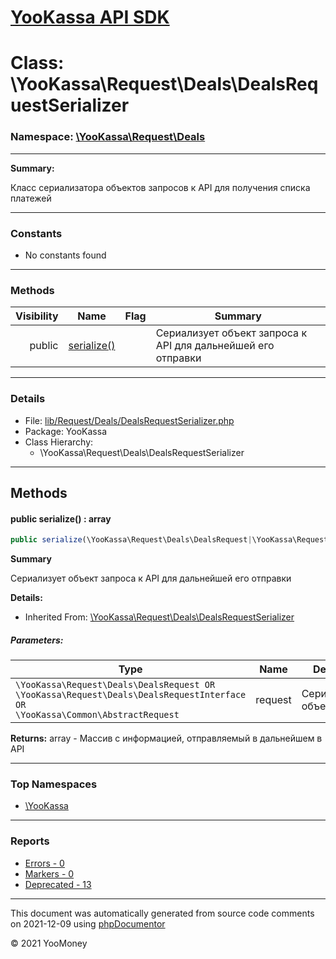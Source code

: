 # [YooKassa API SDK](../home.md)

# Class: \YooKassa\Request\Deals\DealsRequestSerializer
### Namespace: [\YooKassa\Request\Deals](../namespaces/yookassa-request-deals.md)
---
**Summary:**

Класс сериализатора объектов запросов к API для получения списка платежей


---
### Constants
* No constants found

---
### Methods
| Visibility | Name | Flag | Summary |
| ----------:| ---- | ---- | ------- |
| public | [serialize()](../classes/YooKassa-Request-Deals-DealsRequestSerializer.md#method_serialize) |  | Сериализует объект запроса к API для дальнейшей его отправки |

---
### Details
* File: [lib/Request/Deals/DealsRequestSerializer.php](../../lib/Request/Deals/DealsRequestSerializer.php)
* Package: YooKassa
* Class Hierarchy:
  * \YooKassa\Request\Deals\DealsRequestSerializer

---
## Methods
<a name="method_serialize" class="anchor"></a>
#### public serialize() : array

```php
public serialize(\YooKassa\Request\Deals\DealsRequest|\YooKassa\Request\Deals\DealsRequestInterface|\YooKassa\Common\AbstractRequest $request) : array
```

**Summary**

Сериализует объект запроса к API для дальнейшей его отправки

**Details:**
* Inherited From: [\YooKassa\Request\Deals\DealsRequestSerializer](../classes/YooKassa-Request-Deals-DealsRequestSerializer.md)

##### Parameters:
| Type | Name | Description |
| ---- | ---- | ----------- |
| <code lang="php">\YooKassa\Request\Deals\DealsRequest OR \YooKassa\Request\Deals\DealsRequestInterface OR \YooKassa\Common\AbstractRequest</code> | request  | Сериализуемый объект |

**Returns:** array - Массив с информацией, отправляемый в дальнейшем в API



---

### Top Namespaces

* [\YooKassa](../namespaces/yookassa.md)

---

### Reports
* [Errors - 0](../reports/errors.md)
* [Markers - 0](../reports/markers.md)
* [Deprecated - 13](../reports/deprecated.md)

---

This document was automatically generated from source code comments on 2021-12-09 using [phpDocumentor](http://www.phpdoc.org/)

&copy; 2021 YooMoney